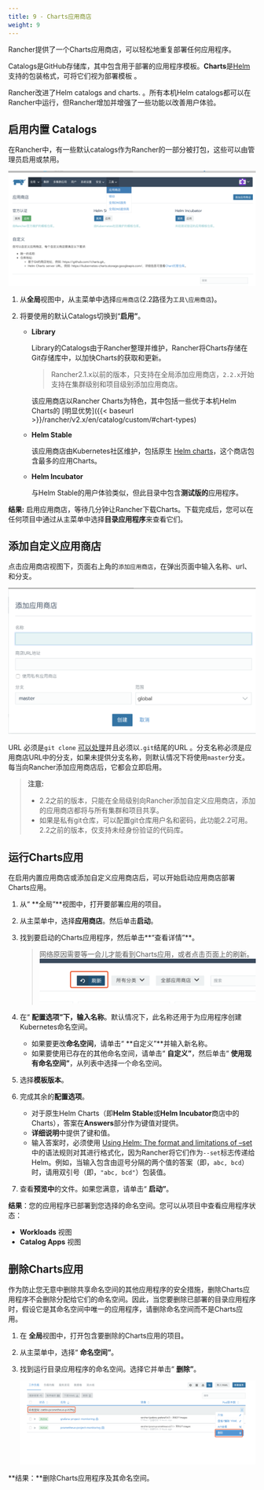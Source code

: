 ```yaml
---
title: 9 - Charts应用商店
weight: 9
---
```


Rancher提供了一个Charts应用商店，可以轻松地重复部署任何应用程序。

Catalogs是GitHub存储库，其中包含用于部署的应用程序模板。**Charts**是[Helm](https://docs.helm.sh/)支持的包装格式，可将它们视为部署模板 。

Rancher改进了Helm catalogs and charts. 。所有本机Helm catalogs都可以在Rancher中运行，但Rancher增加并增强了一些功能以改善用户体验。

## 启用内置 Catalogs

在Rancher中，有一些默认catalogs作为Rancher的一部分被打包，这些可以由管理员启用或禁用。

![image-20190324230933015](assets/image-20190324230933015.png)

1. 从**全局**视图中，从主菜单中选择`应用商店`(2.2路径为`工具\应用商店`)。

2. 将要使用的默认Catalogs切换到“**启用”**。

    - **Library**

      Library的Catalogs由于Rancher整理并维护，Rancher将Charts存储在Git存储库中，以加快Charts的获取和更新。

      > Rancher2.1.x以前的版本，只支持在全局添加应用商店，`2.2.x`开始支持在集群级别和项目级别添加应用商店。

      该应用商店以Rancher Charts为特色，其中包括一些优于本机Helm Charts的 [明显优势]({{< baseurl >}}/rancher/v2.x/en/catalog/custom/#chart-types)

    - **Helm Stable**

      该应用商店由Kubernetes社区维护，包括原生 [Helm charts](https://github.com/kubernetes/helm/blob/master/docs/chart_template_guide/getting_started.md)，这个商店包含最多的应用Charts。

    - **Helm Incubator**

      与Helm Stable的用户体验类似，但此目录中包含**测试版的**应用程序。

 **结果:** 启用应用商店，等待几分钟让Rancher下载Charts。下载完成后，您可以在任何项目中通过从主菜单中选择**目录应用程序**来查看它们。

## 添加自定义应用商店

点击应用商店视图下，页面右上角的`添加应用商店`，在弹出页面中输入名称、url、和分支。

![image-20190324231205642](assets/image-20190324231205642.png)

 URL 必须是`git clone` [可以处理](https://git-scm.com/docs/git-clone#_git_urls_a_id_urls_a)并且必须以`.git`结尾的URL 。分支名称必须是应用商店URL中的分支，如果未提供分支名称，则默认情况下将使用`master`分支。每当向Rancher添加应用商店后，它都会立即启用。

>**注意:**
>
>- 2.2之前的版本，只能在全局级别向Rancher添加自定义应用商店，添加的应用商店都将与所有集群和项目共享。
>- 如果是私有git仓库，可以配置git仓库用户名和密码，此功能2.2可用。2.2之前的版本，仅支持未经身份验证的代码库。 



## 运行Charts应用

在启用内置应用商店或添加自定义应用商店后，可以开始启动应用商店部署Charts应用。

1. 从“ **全局”**视图中，打开要部署应用的项目。

2. 从主菜单中，选择**应用商店**。然后单击**启动**。

3. 找到要启动的Charts应用程序，然后单击**“查看详情”**。

    > 网络原因需要等一会儿才能看到Charts应用，或者点击页面上的刷新。![image-20190324232833450](assets/image-20190324232833450.png)

4. 在“ **配置选项”下，**输入**名称**。默认情况下，此名称还用于为应用程序创建Kubernetes命名空间。

    - 如果要更改**命名空间**，请单击“ **自定义”**并输入新名称。
    - 如果要使用已存在的其他命名空间，请单击“ **自定义”**，然后单击“ **使用现有命名空间”**，从列表中选择一个命名空间。

5. 选择**模板版本**。

6. 完成其余的**配置选项**。

    * 对于原生Helm Charts（即**Helm Stable**或**Helm Incubator**商店中的Charts），答案在**Answers**部分作为键值对提供。
    * **详细说明**中提供了键和值。
    * 输入答案时，必须使用 [Using Helm: The format and limitations of –set](https://github.com/helm/helm/blob/master/docs/using_helm.md#the-format-and-limitations-of---set)中的语法规则对其进行格式化，因为Rancher将它们作为`--set`标志传递给Helm。例如，当输入包含由逗号分隔的两个值的答案（即，`abc, bcd`）时，请用双引号（即，`"abc, bcd"`）包装值。

7. 查看**预览中**的文件。如果您满意，请单击“ **启动”**。

**结果**：您的应用程序已部署到您选择的命名空间。您可以从项目中查看应用程序状态：

- **Workloads** 视图
- **Catalog Apps** 视图

## 删除Charts应用

作为防止您无意中删除共享命名空间的其他应用程序的安全措施，删除Charts应用程序不会删除分配给它们的命名空间。因此，当您要删除已部署的目录应用程序时，假设它是其命名空间中唯一的应用程序，请删除命名空间而不是Charts应用。

1. 在 **全局**视图中，打开包含要删除的Charts应用的项目。

1. 从主菜单中，选择“ **命名空间”**。

1. 找到运行目录应用程序的命名空间。选择它并单击“ **删除”**。

   ![image-20190324232434256](assets/image-20190324232434256.png)

**结果：**删除Charts应用程序及其命名空间。